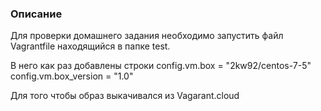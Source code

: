 ### Описание

Для проверки домашнего задания необходимо запустить файл Vagrantfile находящийся в папке test.

В него как раз добавлены строки
  config.vm.box = "2kw92/centos-7-5"
  config.vm.box_version = "1.0"

Для того чтобы образ выкачивался из Vagarant.cloud
